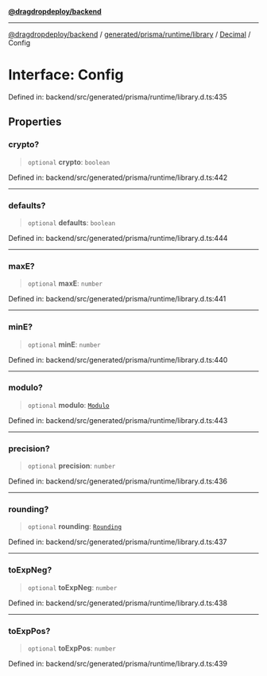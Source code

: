 [**@dragdropdeploy/backend**](../../../../../../../README.md)

***

[@dragdropdeploy/backend](../../../../../../../README.md) / [generated/prisma/runtime/library](../../../README.md) / [Decimal](../README.md) / Config

# Interface: Config

Defined in: backend/src/generated/prisma/runtime/library.d.ts:435

## Properties

### crypto?

> `optional` **crypto**: `boolean`

Defined in: backend/src/generated/prisma/runtime/library.d.ts:442

***

### defaults?

> `optional` **defaults**: `boolean`

Defined in: backend/src/generated/prisma/runtime/library.d.ts:444

***

### maxE?

> `optional` **maxE**: `number`

Defined in: backend/src/generated/prisma/runtime/library.d.ts:441

***

### minE?

> `optional` **minE**: `number`

Defined in: backend/src/generated/prisma/runtime/library.d.ts:440

***

### modulo?

> `optional` **modulo**: [`Modulo`](../type-aliases/Modulo.md)

Defined in: backend/src/generated/prisma/runtime/library.d.ts:443

***

### precision?

> `optional` **precision**: `number`

Defined in: backend/src/generated/prisma/runtime/library.d.ts:436

***

### rounding?

> `optional` **rounding**: [`Rounding`](../type-aliases/Rounding.md)

Defined in: backend/src/generated/prisma/runtime/library.d.ts:437

***

### toExpNeg?

> `optional` **toExpNeg**: `number`

Defined in: backend/src/generated/prisma/runtime/library.d.ts:438

***

### toExpPos?

> `optional` **toExpPos**: `number`

Defined in: backend/src/generated/prisma/runtime/library.d.ts:439
